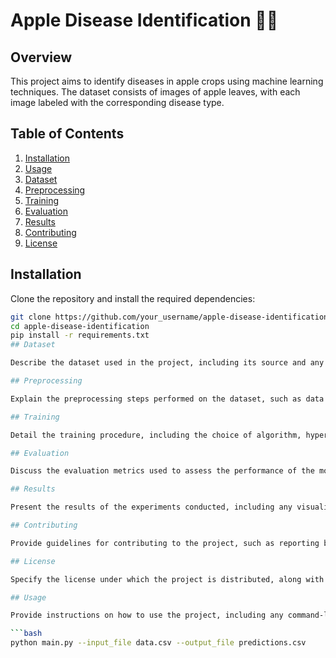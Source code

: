 # Apple Disease Identification 🍏🍃

## Overview

This project aims to identify diseases in apple crops using machine learning techniques. The dataset consists of images of apple leaves, with each image labeled with the corresponding disease type.

## Table of Contents

1. [Installation](#installation)
2. [Usage](#usage)
3. [Dataset](#dataset)
4. [Preprocessing](#preprocessing)
5. [Training](#training)
6. [Evaluation](#evaluation)
7. [Results](#results)
8. [Contributing](#contributing)
9. [License](#license)

## Installation

Clone the repository and install the required dependencies:

```bash
git clone https://github.com/your_username/apple-disease-identification.git
cd apple-disease-identification
pip install -r requirements.txt
## Dataset

Describe the dataset used in the project, including its source and any preprocessing steps applied.

## Preprocessing

Explain the preprocessing steps performed on the dataset, such as data cleaning, feature engineering, and normalization.

## Training

Detail the training procedure, including the choice of algorithm, hyperparameters, and any cross-validation techniques used.

## Evaluation

Discuss the evaluation metrics used to assess the performance of the model, along with any validation techniques employed.

## Results

Present the results of the experiments conducted, including any visualizations or insights gained from the analysis.

## Contributing

Provide guidelines for contributing to the project, such as reporting bugs, suggesting enhancements, or submitting pull requests.

## License

Specify the license under which the project is distributed, along with any terms and conditions for use.

## Usage

Provide instructions on how to use the project, including any command-line arguments or configuration settings.

```bash
python main.py --input_file data.csv --output_file predictions.csv
